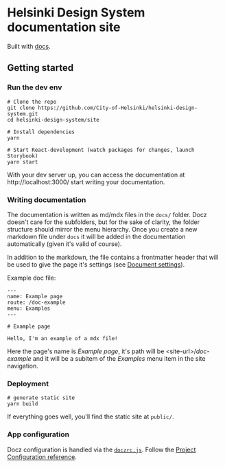 # Helsinki Design System documentation site

Built with [docs](https://www.docz.site/).

## Getting started

### Run the dev env

```
# Clone the repo
git clone https://github.com/City-of-Helsinki/helsinki-design-system.git
cd helsinki-design-system/site

# Install dependencies
yarn

# Start React-development (watch packages for changes, launch Storybook)
yarn start
```

With your dev server up, you can access the documentation at http://localhost:3000/ start writing your documentation.

### Writing documentation

The documentation is written as md/mdx files in the `docs/` folder. Docz doesn't care for the subfolders, but for the sake of clarity, the folder structure should mirror the menu hierarchy. Once you create a new markdown file under `docs` it will be added in the documentation automatically (given it's valid of course).

In addition to the markdown, the file contains a frontmatter header that will be used to give the page it's settings (see [Document settings](https://www.docz.site/docs/document-settings)).

Example doc file:

```
---
name: Example page
route: /doc-example
menu: Examples
---

# Example page

Hello, I'm an example of a mdx file!
```

Here the page's name is _Example page_, it's path will be \<site-url>/_doc-example_ and it will be a subitem of the _Examples_ menu item in the site navigation.

### Deployment

```
# generate static site
yarn build
```

If everything goes well, you'll find the static site at `public/`.

### App configuration

Docz configuration is handled via the [`doczrc.js`](doczrc.js). Follow the [Project Configuration reference](https://www.docz.site/docs/project-configuration).
